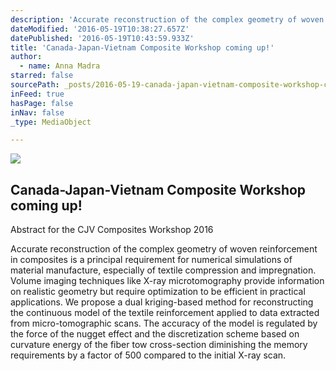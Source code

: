 ```yaml
---
description: 'Accurate reconstruction of the complex geometry of woven reinforcement in composites is a principal requirement for numerical simulations of material manufacture, especially of textile compression and impregnation. Volume imaging techniques like X-ray microtomography provide information on realistic geometry but require optimization to be efficient in practical applications. We propose a dual kriging-based method for reconstructing the continuous model of the textile reinforcement applied to data extracted from micro-tomographic scans. The accuracy of the model is regulated by the force of the nugget effect and the discretization scheme based on curvature energy of the fiber tow cross-section diminishing the memory requirements by a factor of 500 compared to the initial X-ray scan.'
dateModified: '2016-05-19T10:38:27.657Z'
datePublished: '2016-05-19T10:43:59.933Z'
title: 'Canada-Japan-Vietnam Composite Workshop coming up!'
author:
  - name: Anna Madra
starred: false
sourcePath: _posts/2016-05-19-canada-japan-vietnam-composite-workshop-coming-up.md
inFeed: true
hasPage: false
inNav: false
_type: MediaObject

---
```

<article style=""><img src="https://s3-us-west-2.amazonaws.com/the-grid-img/p/fc1724c2997eefbbd3afbd0683bb7656f12c838f.jpg" /><h1>Canada-Japan-Vietnam Composite Workshop coming up!</h1><p>Abstract for the CJV Composites Workshop 2016 </p></article>

Accurate reconstruction of the complex geometry of woven reinforcement in composites is a principal requirement for numerical simulations of material manufacture, especially of textile compression and impregnation. Volume imaging techniques like X-ray microtomography provide information on realistic geometry but require optimization to be efficient in practical applications. We propose a dual kriging-based method for reconstructing the continuous model of the textile reinforcement applied to data extracted from micro-tomographic scans. The accuracy of the model is regulated by the force of the nugget effect and the discretization scheme based on curvature energy of the fiber tow cross-section diminishing the memory requirements by a factor of 500 compared to the initial X-ray scan.